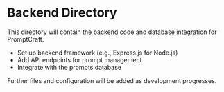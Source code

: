 # Backend Directory

This directory will contain the backend code and database integration for PromptCraft.

- Set up backend framework (e.g., Express.js for Node.js)
- Add API endpoints for prompt management
- Integrate with the prompts database

Further files and configuration will be added as development progresses.